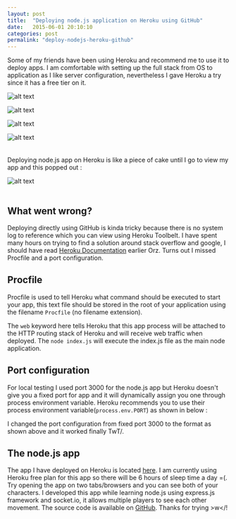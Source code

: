 ```yaml
---
layout: post
title:  "Deploying node.js application on Heroku using GitHub"
date:   2015-06-01 20:10:10
categories: post
permalink: "deploy-nodejs-heroku-github"
---
```


Some of my friends have been using Heroku and recommend me to use it to deploy apps. I am comfortable with setting up the full stack from OS to application as I like server configuration, nevertheless I gave Heroku a try since it has a free tier on it.  

![alt text](https://s3-ap-southeast-1.amazonaws.com/littlefoximage/post15/1.png "Let's try heroku!")

![alt text](https://s3-ap-southeast-1.amazonaws.com/littlefoximage/post15/2.png "Derp app in the making")

![alt text](https://s3-ap-southeast-1.amazonaws.com/littlefoximage/post15/3.png "Deploying from GitHub")

![alt text](https://s3-ap-southeast-1.amazonaws.com/littlefoximage/post15/4.png "Seems pretty easy")  
<br><br>
Deploying node.js app on Heroku is like a piece of cake until I go to view my app and this popped out :   

![alt text](https://s3-ap-southeast-1.amazonaws.com/littlefoximage/post15/5.png "error FFFFUUUUUUUUU")
<br><br>  

## What went wrong?

Deploying directly using GitHub is kinda tricky because there is no system log to reference which you can view using Heroku Toolbelt.  I have spent many hours on trying to find a solution around stack overflow and google, I should have read [Heroku Documentation](https://devcenter.heroku.com/articles/getting-started-with-nodejs) earlier Orz. Turns out I missed Procfile and a port configuration.

## Procfile
Procfile is used to tell Heroku what command should be executed to start your app, this text file should be stored in the root of your application using the filename `Procfile` (no filename extension).  
<script src="https://gist.github.com/cupnoodle/74c1032cb110e280116f.js"></script>  
The `web` keyword here tells Heroku that this app process will be attached to the HTTP routing stack of Heroku and will receive web traffic when deployed. 
The `node index.js` will execute the index.js file as the main node application.  

## Port configuration
For local testing I used port 3000 for the node.js app but Heroku doesn't give you a fixed port for app and it will dynamically assign you one through process environment variable. Heroku recommends you to use their process environment variable(`process.env.PORT`) as shown in below :  
<script src="https://gist.github.com/cupnoodle/3d4aa5ffbc9bd7f2527b.js"></script>  
I changed the port configuration from fixed port 3000 to the format as shown above and it worked finally TwT/.  

## The node.js app
The app I have deployed on Heroku is located [here](http://multisonic.herokuapp.com). I am currently using Heroku free plan for this app so there will be 6 hours of sleep time a day =(. Try opening the app on two tabs/browsers and you can see both of your characters. I developed this app while learning node.js using express.js framework and socket.io, it allows multiple players to see each other movement. The source code is available on [GitHub](https://github.com/cupnoodle/multi). Thanks for trying &gt;w&lt;/!